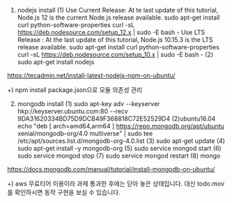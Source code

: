 
1. nodejs install
  (1)
  Use Current Release: At te last update of this tutorial, Node.js 12 is the current Node.js release available.
    sudo apt-get install curl python-software-properties
    curl -sL https://deb.nodesource.com/setup_12.x | sudo -E bash -
  Use LTS Release : At the last update of this tutorial, Node.js 10.15.3 is the LTS release available.
    sudo apt-get install curl python-software-properties
    curl -sL https://deb.nodesource.com/setup_10.x | sudo -E bash -
  (2)
  sudo apt-get install nodejs
 
  https://tecadmin.net/install-latest-nodejs-npm-on-ubuntu/
  
  +)
  npm install
  package.json으로 모듈 의존성 관리
  
2. mongodb install
  (1)
  sudo apt-key adv --keyserver hkp://keyserver.ubuntu.com:80 --recv 9DA31620334BD75D9DCB49F368818C72E52529D4
  (2)ubuntu16.04
  echo "deb [ arch=amd64,arm64 ] https://repo.mongodb.org/apt/ubuntu xenial/mongodb-org/4.0 multiverse" | sudo tee /etc/apt/sources.list.d/mongodb-org-4.0.list
  (3)
  sudo apt-get update
  (4)
  sudo apt-get install -y mongodb-org
  (5)
  sudo service mongod start
  (6)
  sudo service mongod stop
  (7)
  sudo service mongod restart
  (8)
  mongo
  
  https://docs.mongodb.com/manual/tutorial/install-mongodb-on-ubuntu/

+) aws 무료티어 이용이라 과제 통과한 후에는 닫아 놓은 상태입니다.
   대신 todo.mov 를 확인하시면 동작 구현을 보실 수 있습니다.
